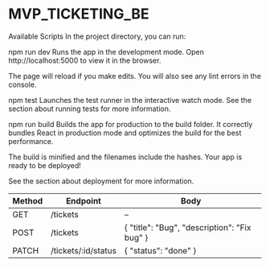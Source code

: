 # MVP_TICKETING_BE

Available Scripts
In the project directory, you can run:

npm run dev
Runs the app in the development mode.
Open http://localhost:5000 to view it in the browser.

The page will reload if you make edits.
You will also see any lint errors in the console.

npm test
Launches the test runner in the interactive watch mode.
See the section about running tests for more information.

npm run build
Builds the app for production to the build folder.
It correctly bundles React in production mode and optimizes the build for the best performance.

The build is minified and the filenames include the hashes.
Your app is ready to be deployed!

See the section about deployment for more information.

| Method | Endpoint            | Body                                         |
| ------ | ------------------- | -------------------------------------------- |
| GET    | /tickets            | –                                            |
| POST   | /tickets            | { "title": "Bug", "description": "Fix bug" } |
| PATCH  | /tickets/:id/status | { "status": "done" }                         |


